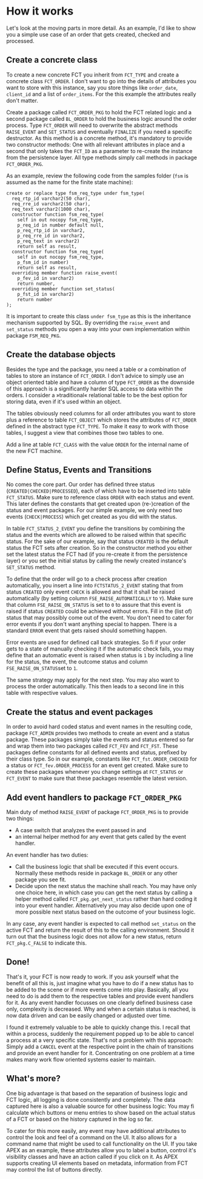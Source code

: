 # How it works
Let's look at the moving parts in more detail. As an example, I'd like to show you a simple use case of an order that gets created, checked and processed.

## Create a concrete class
To create a new concrete FCT you inherit from `FCT_TYPE` and create a concrete class `FCT_ORDER`. I don't want to go into the details of attributes you want to store with this instance, say you store things like `order_date`, `client_id` and a list of `order_items`. For the this example the attributes really don't matter.

Create a package called `FCT_ORDER_PKG` to hold the FCT related logic and a second package called `BL_ORDER` to hold the business logic around the order process. Type `FCT_ORDER` will need to overwrite the abstract methods `RAISE_EVENT` and `SET_STATUS` and eventually `FINALIZE` if you need a specific destructor. As this method is a concrete method, it's mandatory to provide two constructor methods: One with all relevant attributes in place and a second that only takes the `FCT_ID` as a parameter to re-create the instance from the persistence layer. All type methods simply call methods in package `FCT_ORDER_PKG`.

As an example, review the following code from the samples folder (`fsm` is assumed as the name for the finite state machine):

```
create or replace type fsm_req_type under fsm_type(
  req_rtp_id varchar2(50 char),
  req_rre_id varchar2(50 char),
  req_text varchar2(1000 char),
  constructor function fsm_req_type(
    self in out nocopy fsm_req_type,
    p_req_id in number default null,
    p_req_rtp_id in varchar2,
    p_req_rre_id in varchar2,
    p_req_text in varchar2)
    return self as result,
  constructor function fsm_req_type(
    self in out nocopy fsm_req_type,
    p_fsm_id in number)
    return self as result,
  overriding member function raise_event(
    p_fev_id in varchar2)
    return number,
  overriding member function set_status(
    p_fst_id in varchar2)
    return number
);
```

It is important to create this class `under fsm_type` as this is the inheritance mechanism supported by SQL. By overriding the `raise_event` and `set_status` methods you open a way into your own implementation within package `FSM_REQ_PKG`.

## Create the database objects
Besides the type and the package, you need a table or a combination of tables to store an instance of `FCT_ORDER`. I don't advice to simply use an object oriented table and have a column of type `FCT_ORDER` as the downside of this approach is a significantly harder SQL access to data within the orders. I consider a »traditional« relational table to be the best option for storing data, even if it's used within an object.

The tables obviously need columns for all order attributes you want to store plus a reference to table `FCT_OBJECT` which stores the attributes of `FCT_ORDER` defined in the abstract type `FCT_TYPE`. To make it easy to work with those tables, I suggest a view that combines those two tables to one.

Add a line at table `FCT_CLASS` with the value `ORDER` for the internal name of the new FCT machine.

## Define Status, Events and Transitions
No comes the core part. Our order has defined three status (`CREATED|CHECKED|PROCESSED`), each of which have to be inserted into table `FCT_STATUS`. Make sure to reference class `ORDER` with each status and event. This later defines the constants that get created upon (re-)creation of the status and event packages. For our simple example, we only need two events (`CHECK|PROCESS`) which get created as you did with the status.

In table `FCT_STATUS_2_EVENT` you define the transitions by combining the status and the events which are allowed to be raised within that specific status. For the sake of our example, say that status `CREATED` is the default status the FCT sets after creation. So in the constructor method you either set the latest status the FCT had (if you re-create it from the persistence layer) or you set the initial status by calling the newly created instance's `SET_STATUS` method.

To define that the order will go to a check process after creation automatically, you insert a line into `FCTSTATUS_2_EVENT` stating that from status `CREATED` only event `CHECK` is allowed and that it shall be raised automatically (by setting column `FSE_RAISE_AUTOMATICALLY` to `Y`). Make sure that column `FSE_RAISE_ON_STATUS` is set to `0` to assure that this event is raised if status `CREATED` could be achieved without errors. Fill in the (list of) status that may possibly come out of the event. You don't need to cater for error events if you don't want anything special to happen. There is a standard `ERROR` event that gets raised should something happen.

Error events are used for defined call back strategies. So fi if your order gets to a state of manually checking it if the automatic check fails, you may define that an automatic event is raised when status is `1` by including a line for the status, the event, the outcome status and column `FSE_RAISE_ON_STATUS`set to `1`.

The same strategy may apply for the next step. You may also want to process the order automatically. This then leads to a second line in this table with respective values.

## Create the status and event packages
In order to avoid hard coded status and event names in the resulting code, package `FCT_ADMIN` provides two methods to create an event and a status package. These packages simply take the events and status entered so far and wrap them into two packages called `FCT_FEV` and `FCT_FST`. These packages define constants for all defined events and status, prefixed by their class type. So in our example, constants like `FCT_fst.ORDER_CHECKED` for a status or `FCT_fev.ORDER_PROCESS` for an event get created. Make sure to create these packages whenever you change settings at `FCT_STATUS` or `FCT_EVENT` to make sure that these packages resemble the latest version.

## Add event handlers to package `FCT_ORDER_PKG`
Main duty of method `RAISE_EVENT` of package `FCT_ORDER_PKG` is to provide two things: 
-  A case switch that analyzes the event passed in and 
-  an internal helper method for any event that gets called by the event handler. 

An event handler has two duties:
- Call the business logic that shall be executed if this event occurs. Normally these methods reside in package `BL_ORDER` or any other package you see fit.
- Decide upon the next status the machine shall reach. You may have only one choice here, in which case you can get the next status by calling a helper method called `FCT_pkg.get_next_status` rather than hard coding it into your event handler. Alternatively you may also decide upon one of more possible next status based on the outcome of your business logic.

In any case, any event handler is expected to call method `set_status` on the active FCT and return the result of this to the calling environment. Should it turn out that the business logic does not allow for a new status, return `FCT_pkg.C_FALSE` to indicate this.

## Done!
That's it, your FCT is now ready to work. If you ask yourself what the benefit of all this is, just imagine what you have to do if a new status has to be added to the scene or if more events come into play. Basically, all you need to do is add them to the respective tables and provide event handlers for it. As any event handler focusses on one clearly defined business case only, complexity is decreased. Why and when a certain status is reached, is now data driven and can be easily changed or adjusted over time.

I found it extremely valuable to be able to quickly change this. I recall that within a process, suddenly the requirement popped up to be able to cancel a process at a very specific state. That's not a problem with this approach: Simply add a `CANCEL` event at the respective point in the chain of transitions and provide an event handler for it. Concentrating on one problem at a time makes many work flow oriented systems easier to maintain.

## What's more?
One big advantage is that based on the separation of business logic and FCT logic, all logging is done consistently and completely. The data captured here is also a valuable source for other business logic: You may fi calculate which buttons or menu entries to show based on the actual status of a FCT or based on the history captured in the log so far.

To cater for this more easily, any event may have additional attributes to control the look and feel of a command on the UI. It also allows for a command name that might be used to call functionality on the UI. If you take APEX as an example, these attributes allow you to label a button, control it's visibility classes and have an action called if you click on it. As APEX supports creating UI elements based on metadata, information from FCT may control the list of buttons directly.
